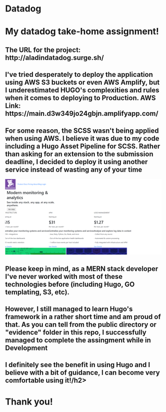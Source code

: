 # Datadog
<h1>My datadog take-home assignment!</h1>

<h2>The URL for the project: http://aladindatadog.surge.sh/ </h2>
<h2>I've tried desperately to deploy the application using AWS S3 buckets or even AWS Amplify, but I underestimated HUGO's complexities and rules when it comes to deploying to Production. AWS Link: https://main.d3w349jo24gbjn.amplifyapp.com/</h2>


<h2>For some reason, the SCSS wasn't being applied when using AWS. I believe it was due to my code including a Hugo Asset Pipeline for SCSS. Rather than asking for an extension to the submission deadline, I decided to deploy it using another service instead of wasting any of your time</h2>

<img src="evidence/9.png" />

<h2>Please keep in mind, as a MERN stack developer I've never worked with most of these technologies before (including Hugo, GO templating, S3, etc).</h2>

<h2>However, I still managed to learn Hugo's framework in a rather short time and am proud of that. As you can tell from the public directory or "evidence" folder in this repo, I successfully managed to complete the assingment while in Development</h2>

  
<h2>I definitely see the benefit in using Hugo and I believe with a bit of guidance, I can become very comfortable using it!/h2>
  
<h1> Thank you! </h1>

